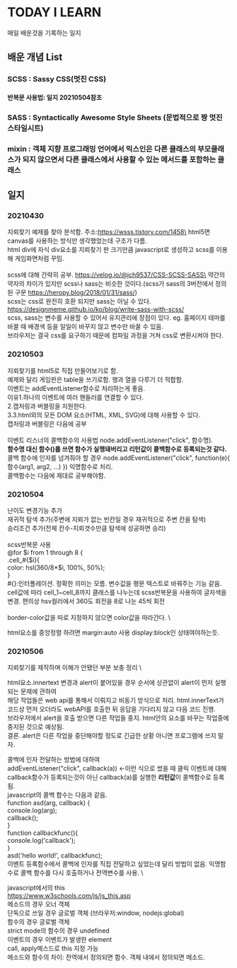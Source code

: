 # TODAY I LEARN
매일 배운것을 기록하는 일지
## 배운 개념 List
### SCSS : Sassy CSS(멋진 CSS)
#### 반복문 사용법: 일지 20210504참조
### SASS : Syntactically Awesome Style Sheets (문법적으로 짱 멋진 스타일시트)
### mixin : 객체 지향 프로그래밍 언어에서 믹스인은 다른 클래스의 부모클래스가 되지 않으면서 다른 클래스에서 사용할 수 있는 메서드를 포함하는 클래스
## 일지
### 20210430
지뢰찾기 예제를 찾아 분석함. 주소:https://wsss.tistory.com/1458\
html5면 canvas를 사용하는 방식만 생각했었는데 구조가 다름.\
html div에 자식 div요소를 지뢰찾기 판 크기만큼 javascript로 생성하고 scss를 이용해 게임화면처럼 꾸밈.\
\
scss에 대해 간략히 공부. https://velog.io/@jch9537/CSS-SCSS-SASS\
약간의 약자의 차이가 있지만 scss나 sass는 비슷한 것이다.(scss가 sass의 3버전에서 정의된 구문 https://heropy.blog/2018/01/31/sass/)\
scss는 css로 완전히 호환 되지만 sass는 아닐 수 있다. https://designmeme.github.io/ko/blog/write-sass-with-scss/ \
scss, sass는 변수를 사용할 수 있어서 유지관리에 장점이 있다. eg. 홈페이지 테마를 바꿀 때 배경색 등을 일일이 바꾸지 않고 변수만 바꿀 수 있음.\
브라우저는 결국 css를 요구하기 때문에 컴파일 과정을 거쳐 css로 변환시켜야 한다.

### 20210503
지뢰찾기를 html5로 직접 만들어보기로 함.\
예제와 달리 게임판은 table을 쓰기로함. 행과 열을 다루기 더 적합함.\
이벤트는 addEventListener함수로 처리하는게 좋음. \
이유1.하나의 이벤트에 여러 핸들러를 연결할 수 있다. \
2.캡처링과 버블링을 지원한다. \
3.3.html외의 모든 DOM 요소(HTML, XML, SVG)에 대해 사용할 수 있다. \
캡처링과 버블링은 다음에 공부 \
\
이벤트 리스너의 콜백함수의 사용법 node.addEventListener("click", 함수명). \
**함수명 대신 함수()를 쓰면 함수가 실행돼버리고 리턴값이 콜백함수로 등록되는것 같다.** \
콜백 함수에 인자를 넘겨줘야 할 경우 node.addEventListener("click", function(e){ 함수(arg1, arg2, ...) }) 익명함수로 처리. \
콜백함수는 다음에 제대로 공부해야함.

### 20210504
난이도 변경기능 추가 \
재귀적 탐색 추가(주변에 지뢰가 없는 빈칸일 경우 재귀적으로 주변 칸을 탐색) \
승리조건 추가(전체 칸수-지뢰갯수만큼 탐색에 성공하면 승리) \
\
scss반복문 사용 \
@for $i from 1 through 8 { \
    .cell_#{$i}{ \
        color: hsl(360/8*$i, 100%, 50%); \
    } \
#{}:인터폴레이션. 정확한 의미는 모름. 변수값을 평문 텍스트로 바꿔주는 기능 같음. \
cell값에 따라 cell_1~cell_8까지 클래스를 나누는데 scss반복문을 사용하여 글자색을 변경. 편의상 hsv컬러에서 360도 회전을 8로 나눈 45씩 회전 \
\
border-color값을 따로 지정하지 않으면 color값을 따라간다. \

html요소를 중앙정렬 하려면 margin:auto 사용 display:block인 상태여야하는듯.

### 20210506
지뢰찾기를 제작하며 이해가 안됐던 부분 보충 정리 \

html요소.innertext 변경과 alert이 붙어있을 경우 순서에 상관없이 alert이 먼저 실행되는 문제에 관하여 \
해당 작업들은 web api를 통해서 이뤄지고 비동기 방식으로 처리. html.innerText가 코드상 먼저 오더라도 webAPI를 호출한 뒤 응답을 기다리지 않고 다음 코드 진행. \
브라우저에서 alert을 호출 받으면 다른 작업들 중지. html안의 요소를 바꾸는 작업중에 중지된 것으로 예상됨. \
결론. alert은 다른 작업을 중단해야할 정도로 긴급한 상황 아니면 프로그램에 쓰지 말자.

콜백에 인자 전달하는 방법에 대하여 \
addEventListener("click", callback(a)) <-이런 식으로 썼을 때 클릭 이벤트에 대해 callback함수가 등록되는것이 아닌 callback(a)를 실행한 **리턴값**이 콜백함수로 등록됨. \
javascript의 콜백 함수는 다음과 같음. \
function asd(arg, callback) { \
    console.log(arg); \
    callback(); \
} \
function callbackfunc(){ \
    console.log('callback'); \
} \
asd('hello world!', callbackfunc); \
이벤트 등록함수에서 콜백에 인자를 직접 전달하고 싶었는데 달리 방법이 없음. 익명함수로 콜백 함수를 다시 호출하거나 전역변수를 사용. \

javascript에서의 this \
https://www.w3schools.com/js/js_this.asp \
메소드의 경우 오너 객체 \
단독으로 쓰일 경우 글로벌 객체 (브라우저:window, nodejs:global) \
함수의 경우 글로벌 객체 \
strict mode의 함수의 경우 undefined \
이벤트의 경우 이벤트가 발생한 element \
call, apply메스드로 this 지정 가능 \
메소드와 함수의 차이: 전역에서 정의되면 함수. 객체 내에서 정의되면 메소드.
